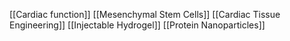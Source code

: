 [[Cardiac function]]
[[Mesenchymal Stem Cells]]
[[Cardiac Tissue Engineering]]
[[Injectable Hydrogel]]
[[Protein Nanoparticles]]
